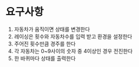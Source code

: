 <h1>
요구사항</h1>

1. 자동차가 움직이면 상태를 변경한다
2. 레이싱은 횟수와 자동차수를 입력 받고 환경을 설정한다
3. 주어진 횟수만큼 경주를 한다
4. 각 자동차는 0~9사이의 숫자 중 4이상인 경우 전진한다
5. 한 바퀴마다 상태를 출력한다